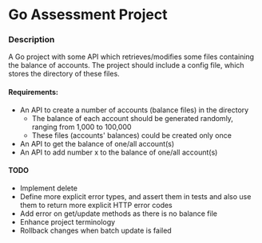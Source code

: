 # Go Assessment Project

### Description
A Go project with some API which retrieves/modifies some files containing the balance of accounts. 
The project should include a config file, which stores the directory of these files. 

#### Requirements:
- An API to create a number of accounts (balance files) in the directory
    - The balance of each account should be generated randomly, ranging from 1,000 to 100,000
    - These files (accounts' balances) could be created only once
- An API to get the balance of one/all account(s)
- An API to add number x to the balance of one/all account(s)


#### TODO
- Implement delete
- Define more explicit error types, and assert them in tests and also use them to return more explicit HTTP error codes
- Add error on get/update methods as there is no balance file
- Enhance project terminology
- Rollback changes when batch update is failed
